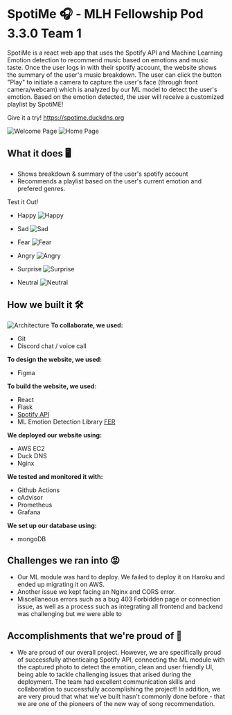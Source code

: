 # SpotiMe 🎧 - MLH Fellowship Pod 3.3.0 Team 1 
SpotiMe is a react web app that uses the Spotify API and Machine Learning Emotion detection to recommend music based on emotions and music taste.
Once the user logs in with their spotify account, the website shows the summary of the user's music breakdown. 
The user can click the button "Play" to initiate a camera to capture the user's face (through front camera/webcam) which is analyzed by our ML model to detect the user's emotion. Based on the emotion detected, the user will receive a customized playlist by SpotiME!

Give it a try! https://spotime.duckdns.org

![Welcome Page](./documentation/welcome.png)
![Home Page](./documentation/home.png)

## What it does 🖥
- Shows breakdown & summary of the user's spotify account
- Recommends a playlist based on the user's current emotion and prefered genres.

Test it Out!
- Happy
![Happy](./documentation/spotime-happy.png)

- Sad
![Sad](./documentation/spotime-sad.png)

- Fear
![Fear](./documentation/spotime-fear.png)

- Angry
![Angry](./documentation/spotime-angry.png)

- Surprise
![Surprise](./documentation/spotime-surprise.png)

- Neutral
![Neutral](./documentation/spotime-neutral.png)

## How we built it 🛠

![Architecture](./documentation/spotime-archi.png)
__To collaborate, we used:__
 - Git 
 - Discord chat / voice call

__To design the website, we used:__
 - Figma

__To build the website, we used:__
 - React 
 - Flask
 - [Spotify API](https://developer.spotify.com/documentation/web-api/)
 - ML Emotion Detection Library [FER](https://pypi.org/project/fer/)

__We deployed our website using:__
   - AWS EC2
   - Duck DNS
   - Nginx

__We tested and monitored it with:__
   - Github Actions
   - cAdvisor
   - Prometheus
   - Grafana

__We set up our database using:__
   - mongoDB

## Challenges we ran into 😡
- Our ML module was hard to deploy. We failed to deploy it on Haroku and ended up migrating it on AWS.
- Another issue we kept facing an Nginx and CORS error.
- Miscellaneous errors such as a bug 403 Forbidden page or connection issue, as well as a process such as integrating all frontend and backend was challenging but we were able to 

## Accomplishments that we're proud of 🌟
- We are proud of our overall project. However, we are specifically proud of successfully athenticaing Spotify API, connecting the ML module with the captured photo to detect the emotion, clean and user friendly UI, being able to tackle challenging issues that arised during the deployment. The team had excellent communication skills and collaboration to successfully accomplishing the project! In addition, we are very proud that what we've built hasn't commonly done before - that we are one of the pioneers of the new way of song recommendation. 

